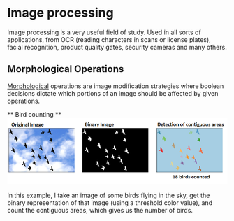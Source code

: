 Image processing
============
Image processing is a very useful field of study. Used in all sorts of applications, from OCR (reading characters in scans or license plates), facial recognition, product quality gates, security cameras and many others.

Morphological Operations
--------

[Morphological](https://en.wikipedia.org/wiki/Mathematical_morphology) operations are image modification strategies where boolean decisions dictate which portions of an image should be affected by given operations.

** Bird counting **
![Bird counting](DocImages/BirdCounting.png)

In this example, I take an image of some birds flying in the sky, get the binary representation of that image (using a threshold color value), and count the contiguous areas, which gives us the number of birds.
